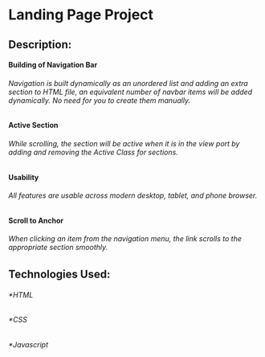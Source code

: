 # Landing Page Project

## Description:

#### Building of Navigation Bar

###### Navigation is built dynamically as an unordered list and adding an extra section to HTML file, an equivalent number of navbar items will be added dynamically. No need for you to create them manually.

#### Active Section

###### While scrolling, the section will be active when it is in the view port by adding and removing the Active Class for sections.

#### Usability

###### All features are usable across modern desktop, tablet, and phone browser.

#### Scroll to Anchor

###### When clicking an item from the navigation menu, the link scrolls to the appropriate section smoothly.

## Technologies Used:

###### \*HTML

###### \*CSS

###### \*Javascript
